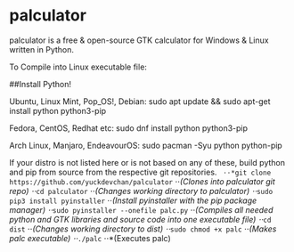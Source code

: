 # palculator

palculator is a free & open-source GTK calculator for Windows & Linux written in Python.

To Compile into Linux executable file:

##Install Python!

Ubuntu, Linux Mint, Pop_OS!, Debian: sudo apt update && sudo apt-get install python python3-pip

Fedora, CentOS, Redhat etc: sudo dnf install python python3-pip

Arch Linux, Manjaro, EndeavourOS: sudo pacman -Syu python python-pip

If your distro is not listed here or is not based on any of these, build python and pip from source from the respective git repositories.
`
⋅⋅*git clone https://github.com/yuckdevchan/palculator`
⋅⋅*(Clones into palculator git repo)
⋅⋅*`cd palculator`
⋅⋅*(Changes working directory to palculator)
⋅⋅*`sudo pip3 install pyinstaller`
⋅⋅*(Install pyinstaller with the pip package manager)
⋅⋅*`sudo pyinstaller --onefile palc.py`
⋅⋅*(Compiles all needed python and GTK libraries and source code into one executable file)
⋅⋅*`cd dist`
⋅⋅*(Changes working directory to dist)
⋅⋅*`sudo chmod +x palc`
⋅⋅*(Makes palc executable)
⋅⋅*`./palc`
⋅⋅*(Executes palc)
